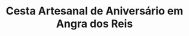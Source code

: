 ---
title: "Cesta Artesanal de Aniversário em Angra dos Reis"
description: "Comemore aniversários com uma cesta artesanal em Angra dos Reis. Personalizada e feita com carinho, a cesta ideal para presentear quem você ama."
layout: "home.html"
permalink: "/cesta-artesanal-de-aniversario-em-angra-dos-reis/"
---
